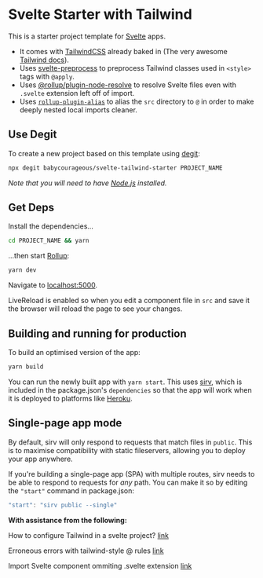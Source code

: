 # Svelte Starter with Tailwind

This is a starter project template for [Svelte](https://svelte.dev) apps. 

- It comes with [TailwindCSS](https://tailwindcss.com/) already baked in (The very awesome [Tailwind docs](https://tailwindcss.com/docs/installation/)).
- Uses [svelte-preprocess](https://github.com/sveltejs/svelte-preprocess) to preprocess Tailwind classes used in `<style>` tags with `@apply`. 
- Uses [@rollup/plugin-node-resolve](https://github.com/rollup/plugins/tree/master/packages/node-resolve#extensions) to resolve Svelte files even with `.svelte` extension left off of import.
- Uses [`rollup-plugin-alias`](https://github.com/rollup/plugins/tree/master/packages/alias) to alias the `src` directory to `@` in order to make deeply nested local imports cleaner.

## Use Degit

To create a new project based on this template using [degit](https://github.com/Rich-Harris/degit):

```bash
npx degit babycourageous/svelte-tailwind-starter PROJECT_NAME
```

*Note that you will need to have [Node.js](https://nodejs.org) installed.*

## Get Deps

Install the dependencies...

```bash
cd PROJECT_NAME && yarn
```

...then start [Rollup](https://rollupjs.org):

```bash
yarn dev
```

Navigate to [localhost:5000](http://localhost:5000). 

LiveReload is enabled so when you edit a component file in `src` and save it the browser will reload the page to see your changes.

## Building and running for production

To build an optimised version of the app:

```bash
yarn build
```

You can run the newly built app with `yarn start`. This uses [sirv](https://github.com/lukeed/sirv), which is included in the package.json's `dependencies` so that the app will work when it is deployed to platforms like [Heroku](https://heroku.com).

## Single-page app mode

By default, sirv will only respond to requests that match files in `public`. This is to maximise compatibility with static fileservers, allowing you to deploy your app anywhere.

If you're building a single-page app (SPA) with multiple routes, sirv needs to be able to respond to requests for *any* path. You can make it so by editing the `"start"` command in package.json:

```js
"start": "sirv public --single"
```

**With assistance from the following:**

How to configure Tailwind in a svelte project? [link](https://github.com/tailwindcss/discuss/issues/254)

Erroneous errors with tailwind-style @ rules [link](https://github.com/UnwrittenFun/svelte-vscode/issues/47)

Import Svelte component ommiting .svelte extension [link](https://stackoverflow.com/questions/58715992/import-svelte-component-ommiting-svelte-extension)
